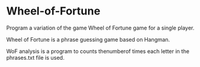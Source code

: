 # Wheel-of-Fortune
Program a variation of the game Wheel of Fortune game for a single player.

Wheel of Fortune is a phrase guessing game based on Hangman.

WoF analysis is a program to counts thenumberof times each letter in the phrases.txt file is used.
